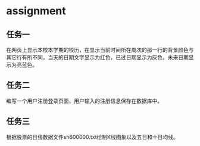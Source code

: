 # assignment
## 任务一                   
在网页上显示本校本学期的校历，在显示当前时间所在周次的那一行的背景颜色与其它行有所不同，当天的日期文字显示为红色，已过日期显示为灰色，未来日期显示为亮蓝色。
## 任务二
编写一个用户注册登录页面，用户输入的注册信息保存在数据库中。
## 任务三
根据股票的日线数据文件sh600000.txt绘制K线图象以及五日和十日均线。
